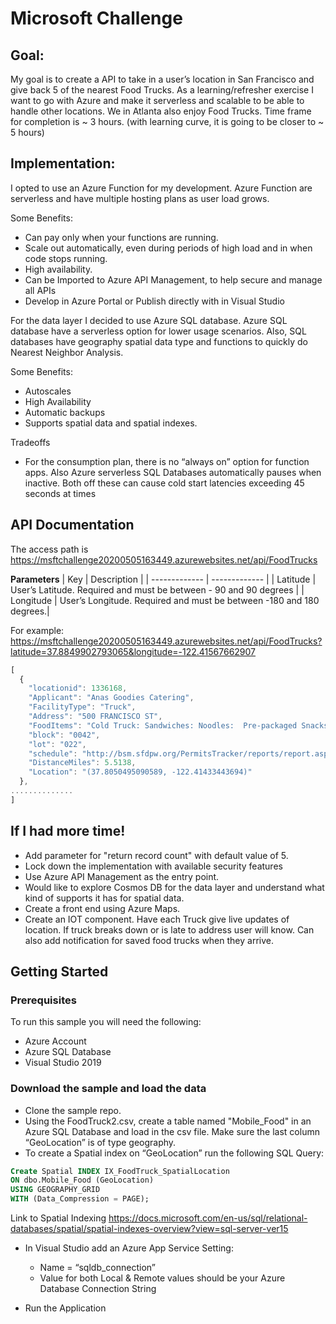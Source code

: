 # Microsoft Challenge

## Goal:

My goal is to create a API to take in a user’s location in San Francisco and give back 5 of the nearest Food Trucks. As a learning/refresher exercise I want to go with Azure and make it serverless and scalable to be able to handle other locations. We in Atlanta also enjoy Food Trucks. Time frame for completion is ~ 3 hours. (with learning curve, it is going to be closer to ~ 5 hours)

## Implementation:

I opted to use an Azure Function for my development.  Azure Function are serverless and have multiple hosting plans as user load grows.

Some Benefits:
- Can pay only when your functions are running.
- Scale out automatically, even during periods of high load and in when code stops running.
- High availability.
- Can be Imported to Azure API Management, to help secure and manage all APIs
- Develop in Azure Portal or Publish directly with in Visual Studio

For the data layer I decided to use Azure SQL database. Azure SQL database have a serverless option for lower usage scenarios. Also, SQL databases have geography spatial data type and functions to quickly do Nearest Neighbor Analysis.

Some Benefits:
- Autoscales
- High Availability
- Automatic backups
- Supports spatial data and spatial indexes.

Tradeoffs
- For the consumption plan, there is no “always on” option for function apps. Also Azure serverless SQL Databases automatically pauses when inactive. Both off these can cause cold start latencies exceeding 45 seconds at times


## API Documentation
The access path is https://msftchallenge20200505163449.azurewebsites.net/api/FoodTrucks

**Parameters**
| Key | Description |
| ------------- | ------------- |
| Latitude | User’s Latitude.  Required and must be between - 90 and 90 degrees |
| Longitude | User’s Longitude. Required and must be between -180 and 180 degrees.|


For example: https://msftchallenge20200505163449.azurewebsites.net/api/FoodTrucks?latitude=37.8849902793065&longitude=-122.41567662907

```javascript
[
  {
    "locationid": 1336168,
    "Applicant": "Anas Goodies Catering",
    "FacilityType": "Truck",
    "Address": "500 FRANCISCO ST",
    "FoodItems": "Cold Truck: Sandwiches: Noodles:  Pre-packaged Snacks: Candy: Desserts Various Beverages",
    "block": "0042",
    "lot": "022",
    "schedule": "http://bsm.sfdpw.org/PermitsTracker/reports/report.aspx?title=schedule&report=rptSchedule&params=permit=19MFF-00052&ExportPDF=1&Filename=19MFF-00052_schedule.pdf",
    "DistanceMiles": 5.5138,
    "Location": "(37.8050495090589, -122.41433443694)"
  },
..............
]

```






## If I had more time!
- Add parameter for "return record count" with default value of 5.
- Lock down the implementation with available security features
- Use Azure API Management as the entry point. 
- Would like to explore Cosmos DB for the data layer and understand what kind of supports it has for spatial data.
- Create a front end using Azure Maps.
- Create an IOT component. Have each Truck give live updates of location. If truck breaks down or is late to address user will know. Can also add notification for saved food trucks when they arrive.


## Getting Started

### Prerequisites
To run this sample you will need the following:
- Azure Account 
- Azure SQL Database
- Visual Studio 2019

### Download the sample and load the data
- Clone the sample repo.
- Using the FoodTruck2.csv, create a table named "Mobile_Food" in an Azure SQL Database and load in the csv file. Make sure the last column “GeoLocation” is of type geography.
- To create a Spatial index on “GeoLocation” run the following SQL Query:


```sql
Create Spatial INDEX IX_FoodTruck_SpatialLocation
ON dbo.Mobile_Food (GeoLocation)
USING GEOGRAPHY_GRID
WITH (Data_Compression = PAGE);
```
Link to Spatial Indexing https://docs.microsoft.com/en-us/sql/relational-databases/spatial/spatial-indexes-overview?view=sql-server-ver15

- In Visual Studio add an Azure App Service Setting:
  - Name  = “sqldb_connection”
  - Value for both Local & Remote values should be your Azure Database Connection String

- Run the Application
